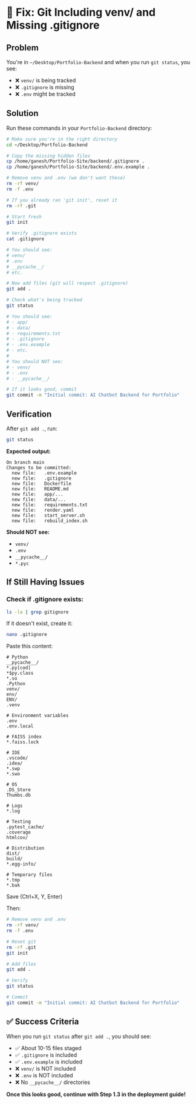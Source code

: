 # 🔧 Fix: Git Including venv/ and Missing .gitignore

## Problem
You're in `~/Desktop/Portfolio-Backend` and when you run `git status`, you see:
- ❌ `venv/` is being tracked
- ❌ `.gitignore` is missing
- ❌ `.env` might be tracked

## Solution

Run these commands in your `Portfolio-Backend` directory:

```bash
# Make sure you're in the right directory
cd ~/Desktop/Portfolio-Backend

# Copy the missing hidden files
cp /home/ganesh/Portfolio-Site/backend/.gitignore .
cp /home/ganesh/Portfolio-Site/backend/.env.example .

# Remove venv and .env (we don't want these)
rm -rf venv/
rm -f .env

# If you already ran 'git init', reset it
rm -rf .git

# Start fresh
git init

# Verify .gitignore exists
cat .gitignore

# You should see:
# venv/
# .env
# __pycache__/
# etc.

# Now add files (git will respect .gitignore)
git add .

# Check what's being tracked
git status

# You should see:
# - app/
# - data/
# - requirements.txt
# - .gitignore
# - .env.example
# - etc.
#
# You should NOT see:
# - venv/
# - .env
# - __pycache__/

# If it looks good, commit
git commit -m "Initial commit: AI Chatbot Backend for Portfolio"
```

## Verification

After `git add .`, run:
```bash
git status
```

**Expected output:**
```
On branch main
Changes to be committed:
  new file:   .env.example
  new file:   .gitignore
  new file:   Dockerfile
  new file:   README.md
  new file:   app/...
  new file:   data/...
  new file:   requirements.txt
  new file:   render.yaml
  new file:   start_server.sh
  new file:   rebuild_index.sh
```

**Should NOT see:**
- `venv/`
- `.env`
- `__pycache__/`
- `*.pyc`

## If Still Having Issues

### Check if .gitignore exists:
```bash
ls -la | grep gitignore
```

If it doesn't exist, create it:
```bash
nano .gitignore
```

Paste this content:
```
# Python
__pycache__/
*.py[cod]
*$py.class
*.so
.Python
venv/
env/
ENV/
.venv

# Environment variables
.env
.env.local

# FAISS index
*.faiss.lock

# IDE
.vscode/
.idea/
*.swp
*.swo

# OS
.DS_Store
Thumbs.db

# Logs
*.log

# Testing
.pytest_cache/
.coverage
htmlcov/

# Distribution
dist/
build/
*.egg-info/

# Temporary files
*.tmp
*.bak
```

Save (Ctrl+X, Y, Enter)

Then:
```bash
# Remove venv and .env
rm -rf venv/
rm -f .env

# Reset git
rm -rf .git
git init

# Add files
git add .

# Verify
git status

# Commit
git commit -m "Initial commit: AI Chatbot Backend for Portfolio"
```

## ✅ Success Criteria

When you run `git status` after `git add .`, you should see:
- ✅ About 10-15 files staged
- ✅ `.gitignore` is included
- ✅ `.env.example` is included
- ❌ `venv/` is NOT included
- ❌ `.env` is NOT included
- ❌ No `__pycache__/` directories

**Once this looks good, continue with Step 1.3 in the deployment guide!**
